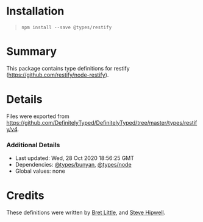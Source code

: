 # Installation
> `npm install --save @types/restify`

# Summary
This package contains type definitions for restify (https://github.com/restify/node-restify).

# Details
Files were exported from https://github.com/DefinitelyTyped/DefinitelyTyped/tree/master/types/restify/v4.

### Additional Details
 * Last updated: Wed, 28 Oct 2020 18:56:25 GMT
 * Dependencies: [@types/bunyan](https://npmjs.com/package/@types/bunyan), [@types/node](https://npmjs.com/package/@types/node)
 * Global values: none

# Credits
These definitions were written by [Bret Little](https://github.com/blittle), and [Steve Hipwell](https://github.com/stevehipwell).
